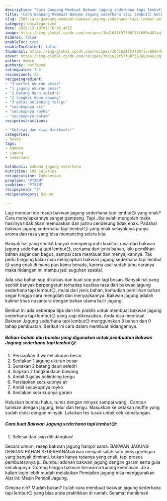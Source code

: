```yaml
---
description: "Cara Gampang Membuat Bakwan Jagung sederhana tapi lembut😏 Anti Gagal"
title: "Cara Gampang Membuat Bakwan Jagung sederhana tapi lembut😏 Anti Gagal"
slug: 2507-cara-gampang-membuat-bakwan-jagung-sederhana-tapi-lembut-anti-gagal
category: Uncategorized
date: 2022-12-10T01:16:39.465Z
image: https://img-global.cpcdn.com/recipes/3bd1621f57f08f36/680x482cq70/bakwan-jagung-sederhana-tapi-lembut-foto-resep-utama.jpg
hideToc: false
enableToc: true
enableTocContent: false
thumbnail: https://img-global.cpcdn.com/recipes/3bd1621f57f08f36/680x482cq70/bakwan-jagung-sederhana-tapi-lembut-foto-resep-utama.jpg
cover: https://img-global.cpcdn.com/recipes/3bd1621f57f08f36/680x482cq70/bakwan-jagung-sederhana-tapi-lembut-foto-resep-utama.jpg
author: Admin
authorAv: notfound
ratingvalue: 3.2
reviewcount: 25
recipeingredient:
- "3 wortel ukuran besar"
- "1 jagung ukuran besar"
- "2 batang daun seledri"
- "2 tangkai daun bawang"
- "3 gelas belimbing terigu"
- "secukupnya air"
- "secukupnya royko"
- "secukupnya garam"
recipeinstructions:

- "Selesai dan siap dinikmati!"
categories:
- Resep
tags:
- bakwan
- jagung
- sederhana

katakunci: bakwan jagung sederhana 
nutrition: 195 calories
recipecuisine: Indonesian
preptime: "PT26M"
cooktime: "PT57M"
recipeyield: "3"
recipecategory: Dinner

---
```



Lagi mencari ide resep bakwan jagung sederhana tapi lembut😏 yang enak? Cara menyiapkannya sangat gampang. Tapi Jika salah mengolah maka hasilnya tidak akan memuaskan dan justru cenderung tidak enak. Padahal bakwan jagung sederhana tapi lembut😏 yang enak selayaknya punya aroma dan rasa yang bisa memancing selera kita.


Banyak hal yang sedikit banyak mempengaruhi kualitas rasa dari bakwan jagung sederhana tapi lembut😏, pertama dari jenis bahan, lalu pemilihan bahan segar dan bagus, sampai cara membuat dan menyajikannya. Tak perlu bingung kalau mau menyiapkan bakwan jagung sederhana tapi lembut😏 yang enak di mana pun kamu berada, karena asal sudah tahu caranya maka hidangan ini mampu jadi suguhan spesial.

Ada sisa bahan sop dikulkas dan buat sop pun lagi bosan. Banyak hal yang sedikit banyak berpengaruh terhadap kualitas rasa dari bakwan jagung sederhana tapi lembut😏, mulai dari jenis bahan, kemudian pemilihan bahan segar hingga cara mengolah dan menyajikannya. Bakwan jagung adalah kuliner khas nusantara dengan bahan utama bulir jagung.


Berikut ini ada beberapa tips dan trik praktis untuk membuat bakwan jagung sederhana tapi lembut😏 yang siap dikreasikan. Anda bisa membuat Bakwan Jagung sederhana tapi lembut😏 menggunakan 8 bahan dan 0 tahap pembuatan. Berikut ini cara dalam membuat hidangannya.

<!--inarticleads1-->

##### Bahan-bahan dan bumbu yang digunakan untuk pembuatan Bakwan Jagung sederhana tapi lembut😏:

1. Persiapkan 3 wortel ukuran besar
1. Sediakan 1 jagung ukuran besar
1. Gunakan 2 batang daun seledri
1. Siapkan 2 tangkai daun bawang
1. Ambil 3 gelas belimbing terigu
1. Persiapkan secukupnya air
1. Ambil secukupnya royko
1. Sediakan secukupnya garam


Haluskan bumbu halus, tumis dengan minyak sampai wangi. Campur tumisan dengan jagung, telur dan terigu. Masukkan ke cetakan muffin yang sudah diolsi dengan minyak. Lakukan tes tusuk untuk cek kematangan. 

<!--inarticleads2-->

##### Cara buat Bakwan Jagung sederhana tapi lembut😏:


1. Selesai dan siap dihidangkan!

Secara umum, resep bakwan jagung hampir sama. BAKWAN JAGUNG DENGAN BAHAN SEDERHANAbakwan menjadi salah satu jenis gorengan yang banyak diminati, bukan hanya rasanya yang enak, tapi proses pembuatannya ju. Bumbui adonan bakwan jagung dengan garam serta gula secukupnya. Goreng hingga bakwan berwarna kuning keemasan. Jika kalian ingin lebih mudah melakukan Pemipilan jagung bisa menggunakan Alat ini: Mesin Pemipil Jagung. 

Gimana nih? Mudah bukan? Itulah cara membuat bakwan jagung sederhana tapi lembut😏 yang bisa anda praktikkan di rumah. Selamat menikmati
